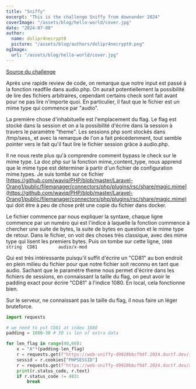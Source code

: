 ```yaml
---
title: "Sniffy"
excerpt: "This is the challenge Sniffy from downunder 2024"
coverImage: "/assets/blog/hello-world/cover.jpg"
date: "2024-07-08"
author:
  name: dolipr4necrypt0
  picture: "/assets/blog/authors/dolipr4necrypt0.png"
ogImage:
  url: "/assets/blog/hello-world/cover.jpg"
---
```


[Source du challenge](https://github.com/DownUnderCTF/Challenges_2024_Public/tree/main/web/sniffy/src)

Après une rapide review de code, on remarque que notre input est passé à la fonction readfile dans audio.php. On aurait potentiellement la possibilité de lire des fichiers arbitraires, cependant certains check sont fait avant pour ne pas lire n'importe quoi. En particulier, il faut que le fichier est un mime type qui commence par "audio". 

La première chose d'inhabituelle est l'emplacement du flag. Le flag est stocké dans la session et on a la possibilité d'écrire dans la session à travers le paramètre "theme". Les sessions php sont stockés dans /tmp/sess_<PHPSESSID> et avec la remarque de l'on a fait précédemment, tout semble pointer vers le fait qu'il faut lire le fichier session grâce à audio.php.

Il ne nous reste plus qu'à comprendre comment bypass le check sur le mime type. La doc php sur la fonction mime_content_type, nous apprend que le mime type est déterminer à partir d'un fichier de configuration mime.types. Je suis tombé sur ce fichier [https://github.com/waviq/PHP/blob/master/Laravel-Orang1/public/filemanager/connectors/php/plugins/rsc/share/magic.mime](https://github.com/waviq/PHP/blob/master/Laravel-Orang1/public/filemanager/connectors/php/plugins/rsc/share/magic.mime) qui doit être à peu de chose prêt une copie du fichier dans docker. 

Le fichier commence par nous expliquer la syntaxe, chaque ligne commence par un numéro qui est l'indice à laquelle la fonction commence à chercher une suite de bytes, la suite de bytes en question et le mime type de retour. Dans le fichier, on voit des choses très classique, avec des mime type qui lisent les premiers bytes. Puis on tombe sur cette ligne,
```1080	string	CD81		audio/x-mod```

Qui est très intéressante puisqu'il suffit d'écrire un "CD81" au bon endroit en plein milieu du fichier pour que notre fichier soit reconnu en tant que audio. Sachant que le paramètre theme nous permet d'écrire dans les fichiers de sessions, en connaissant la taille du flag, on peut avoir le padding exact pour écrire "CD81" à l'indice 1080. En local, cela fonctionne bien.

Sur le serveur, ne connaissant pas le taille du flag, il nous faire un léger bruteforce.

```python
import requests

# we need to put CD81 at index 1080
padding = 1080-30 # 30 is len of extra data

for len_flag in range(40,60):
    x = "A"*(padding-len_flag)
    r = requests.get(f"https://web-sniffy-d9920bbcf9df.2024.ductf.dev/index.php?theme={x}CD81")
    sessid = r.cookies["PHPSESSID"]
    r = requests.get(f"https://web-sniffy-d9920bbcf9df.2024.ductf.dev/audio.php?f=../../../../tmp/sess_{sessid}")
    print(r.status_code, r.text)
    if r.status_code != 403:
        break
```
